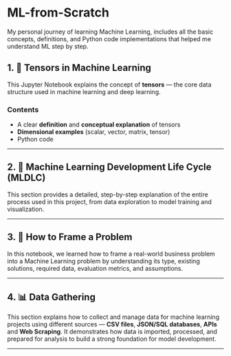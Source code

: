 # ML-from-Scratch
My personal journey of learning Machine Learning, includes all the basic concepts, definitions, and Python code implementations that helped me understand ML step by step.

## 1. 🧠 Tensors in Machine Learning
This Jupyter Notebook explains the concept of **tensors** — the core data structure used in machine learning and deep learning.

### Contents
- A clear **definition** and **conceptual explanation** of tensors  
- **Dimensional examples** (scalar, vector, matrix, tensor)  
- Python code
---

## 2. 🤖 Machine Learning Development Life Cycle (MLDLC)
This section provides a detailed, step-by-step explanation of the entire process used in this project, from data exploration to model training and visualization.

---

## 3. 🧩 How to Frame a Problem
In this notebook, we learned how to frame a real-world business problem into a Machine Learning problem by understanding its type, existing solutions, required data, evaluation metrics, and assumptions.

---

## 4. 📊 Data Gathering

This section explains how to collect and manage data for machine learning projects using different sources — **CSV files**, **JSON/SQL databases**, **APIs** and **Web Scraping**.
It demonstrates how data is imported, processed, and prepared for analysis to build a strong foundation for model development.

---

